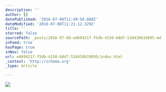 ```yaml
---
description: ''
author: []
datePublished: '2016-07-08T11:49:50.868Z'
dateModified: '2016-07-08T11:21:12.329Z'
title: ''
starred: false
sourcePath: _posts/2016-07-08-ed694217-f5db-4150-b8d7-510439b19895.md
inFeed: true
hasPage: true
inNav: false
url: ed694217-f5db-4150-b8d7-510439b19895/index.html
_context: 'http://schema.org'
_type: Article

---
```

![](https://the-grid-user-content.s3-us-west-2.amazonaws.com/36274e16-b9c6-49bb-b4da-5727d42be559.jpg)